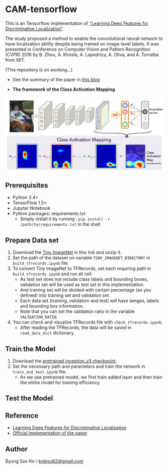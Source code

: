 # CAM-tensorflow
This is an Tensorflow implementation of ["Learning Deep Features for Discriminative Localization"](https://arxiv.org/pdf/1512.04150.pdf).

The study proposed a method to enable the convolutional neural network to have localization ability despite being trained on image-level labels.
It was presented in Conference on Computer Vision and Pattern Recognition (CVPR) 2016 by B. Zhou, A. Khosla, A. Lapedriza, A. Oliva, and A. Torralba from MIT.

(This repository is on working...)

- See the summary of the paper in [this blog](https://kobiso.github.io//research/research-learning-deep-features/)

- **The framework of the Class Activation Mapping**

![Example](/images/cam.jpg)

## Prerequisites
- Python 3.4+
- TensorFlow 1.5+
- Jupyter Notebook
- Python packages: requirements.txt
  - Simply install it by running : `pip install -r /path/to/requirements.txt` in the shell

## Prepare Data set
1. Download the [Tiny ImageNet](https://tiny-imagenet.herokuapp.com/) in this link and unzip it.
2. Set the path of the dataset on variable `TINY_IMAGENET_DIRECTORY` in `build_tfrecords.ipynb` file.
3. To convert Tiny ImageNet to TFRecords, set each requiring path in `build_tfrecords.ipynb` and run all cell.
    - As test set does not include class labels and bounding boxes, validation set will be used as test set in this implementation.
    - And training set will be divided with certain percentage (as you defined) into training set and validation set.
    - Each data set (training, validation and test) will have iamges, labels and bounding box information.
    - Note that you can set the validation ratio in the variable `VALIDATION_RATIO`.
4. You can check and visualize TFRecords file with `check_tfrecords.ipynb`.
    - After reading the TFRecords, the data will be saved in `read_data_dict` dictionary.

## Train the Model
1. Download the [pretrained inception_v3 checkpoint](https://github.com/tensorflow/models/tree/master/research/slim).
2. Set the necessary path and parameters and train the network in `train_and_test.ipynb` file.
    - As we use pretrained model, we first train added layer and then train the entire model for training efficiency.

## Test the Model
  
## Reference
- [Learning Deep Features for Discriminative Localization](https://arxiv.org/pdf/1512.04150.pdf)
- [Official implementation of the paper](https://github.com/metalbubble/CAM)
  
## Author
Byung Soo Ko / kobiso62@gmail.com
